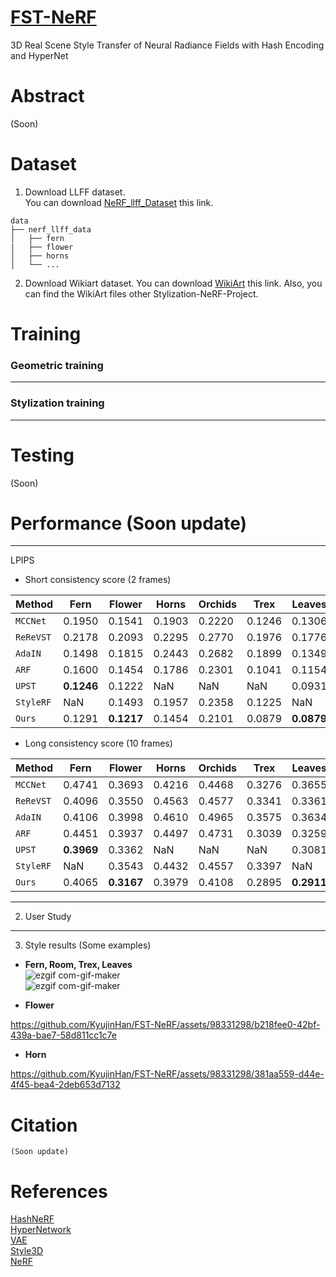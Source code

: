 # [FST-NeRF](soon)
3D Real Scene Style Transfer of Neural Radiance Fields with Hash Encoding and HyperNet

# Abstract
(Soon)  

# Dataset
1) Download LLFF dataset.  
You can download [NeRF_llff_Dataset](https://drive.google.com/drive/folders/128yBriW1IG_3NJ5Rp7APSTZsJqdJdfc1) this link.
```
data
├── nerf_llff_data                    
│   ├── fern
|   ├── flower
│   ├── horns            
│   └── ...
```
  
2) Download Wikiart dataset. 
You can download [WikiArt](https://github.com/cs-chan/ArtGAN/blob/master/WikiArt%20Dataset/README.md) this link.
Also, you can find the WikiArt files other Stylization-NeRF-Project.  

# Training 
### Geometric training
------------

### Stylization training
------------

# Testing
(Soon)  

# Performance (Soon update)
------------  
LPIPS  
- Short consistency score (2 frames)
  
| Method | Fern | Flower | Horns | Orchids | Trex | Leaves |
| ------------- | ------------- | ------------- | ------------- | ------------- | ------------- | ------------- |
| `MCCNet` | 0.1950 | 0.1541 | 0.1903 | 0.2220 | 0.1246 | 0.1306 |
| `ReReVST` | 0.2178 | 0.2093 | 0.2295 | 0.2770 | 0.1976 | 0.1776 |  
| `AdaIN` | 0.1498 | 0.1815 | 0.2443 | 0.2682 | 0.1899 | 0.1349 |
| `ARF` | 0.1600 | 0.1454 | 0.1786 | 0.2301 | 0.1041 | 0.1154 |
| `UPST` | **0.1246** | 0.1222 | NaN | NaN | NaN | 0.0931 |
| `StyleRF` | NaN | 0.1493 | 0.1957 | 0.2358 | 0.1225 | NaN |
| `Ours` | 0.1291 | **0.1217** | 0.1454 | 0.2101 | 0.0879 | **0.0879** |  
  
- Long consistency score (10 frames)
  
| Method | Fern | Flower | Horns | Orchids | Trex | Leaves |
| ------------- | ------------- | ------------- | ------------- | ------------- | ------------- | ------------- |
| `MCCNet` | 0.4741 | 0.3693 | 0.4216 | 0.4468 | 0.3276 | 0.3655 |
| `ReReVST` | 0.4096 | 0.3550 | 0.4563 | 0.4577 | 0.3341 | 0.3361 |  
| `AdaIN` | 0.4106 | 0.3998 | 0.4610 | 0.4965 | 0.3575 | 0.3634 |
| `ARF` | 0.4451 | 0.3937 | 0.4497 | 0.4731 | 0.3039 | 0.3259 |
| `UPST` | **0.3969** | 0.3362 | NaN | NaN | NaN | 0.3081 |  
| `StyleRF` | NaN | 0.3543 | 0.4432 | 0.4557 | 0.3397 | NaN |  
| `Ours` | 0.4065 | **0.3167** | 0.3979 | 0.4108 | 0.2895 | **0.2911** |  

------------  
2) User Study


------------  
3) Style results (Some examples)
- **Fern, Room, Trex, Leaves**  
![ezgif com-gif-maker](https://github.com/KyujinHan/FST-NeRF/assets/98331298/c839f2c1-707c-4dd9-a11c-9f4f4f3799cb)  
![ezgif com-gif-maker](https://github.com/KyujinHan/FST-NeRF/assets/98331298/2df947f0-6522-4310-9936-eb782512a7b8)  
  
- **Flower**
 

https://github.com/KyujinHan/FST-NeRF/assets/98331298/b218fee0-42bf-439a-bae7-58d811cc1c7e


  
- **Horn**


https://github.com/KyujinHan/FST-NeRF/assets/98331298/381aa559-d44e-4f45-bea4-2deb653d7132


  
# Citation
```
(Soon update)
```
  
# References
[HashNeRF](https://github.com/yashbhalgat/HashNeRF-pytorch)  
[HyperNetwork](https://github.com/vsitzmann/scene-representation-networks)  
[VAE](https://github.com/RoyalVane/ASM)  
[Style3D](https://github.com/ztex08010518/Stylizing-3D-Scene)  
[NeRF](https://github.com/yenchenlin/nerf-pytorch)  
